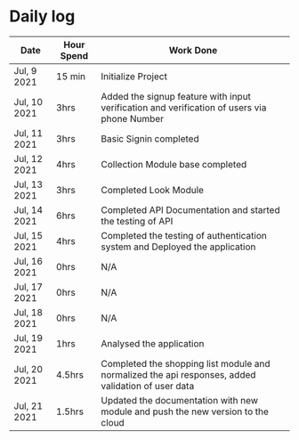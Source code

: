 # Daily log

| Date         | Hour Spend | Work Done                                                                                          |
| ------------ | ---------- | -------------------------------------------------------------------------------------------------- |
| Jul, 9 2021  | 15 min     | Initialize Project                                                                                 |
| Jul, 10 2021 | 3hrs       | Added the signup feature with input verification and verification of users via phone Number        |
| Jul, 11 2021 | 3hrs       | Basic Signin completed                                                                             |
| Jul, 12 2021 | 4hrs       | Collection Module base completed                                                                   |
| Jul, 13 2021 | 3hrs       | Completed Look Module                                                                              |
| Jul, 14 2021 | 6hrs       | Completed API Documentation and started the testing of API                                         |
| Jul, 15 2021 | 4hrs       | Completed the testing of authentication system and Deployed the application                        |
| Jul, 16 2021 | 0hrs       | N/A                                                                                                |
| Jul, 17 2021 | 0hrs       | N/A                                                                                                |
| Jul, 18 2021 | 0hrs       | N/A                                                                                                |
| Jul, 19 2021 | 1hrs       | Analysed the application                                                                           |
| Jul, 20 2021 | 4.5hrs     | Completed the shopping list module and normalized the api responses, added validation of user data |
| Jul, 21 2021 | 1.5hrs     | Updated the documentation with new module and push the new version to the cloud                    |
